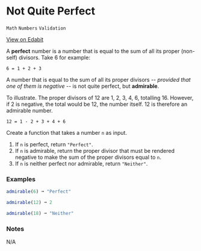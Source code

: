 # Not Quite Perfect

`Math` `Numbers` `Validation`

[View on Edabit](https://edabit.com/challenge/WEhe9MCnyZG8WhN9Z)

A **perfect** number is a number that is equal to the sum of all its proper (non-self) divisors. Take 6 for example:

```
6 = 1 + 2 + 3
```

A number that is equal to the sum of all its proper divisors -- _provided that one of them is negative_ -- is not quite perfect, but **admirable**.

To illustrate. The proper divisors of 12 are 1, 2, 3, 4, 6, totalling 16. However, if 2 is negative, the total would be 12, the number itself. 12 is therefore an admirable number.

```
12 = 1 - 2 + 3 + 4 + 6
```

Create a function that takes a number `n` as input.

1.  If `n` is perfect, return `"Perfect"`.
2.  If `n` is admirable, return the proper divisor that must be rendered negative to make the sum of the proper divisors equal to `n`.
3.  If `n` is neither perfect nor admirable, return `"Neither"`.

### Examples

```js
admirable(6) ➞ "Perfect"

admirable(12) ➞ 2

admirable(18) ➞ "Neither"
```

### Notes

N/A
